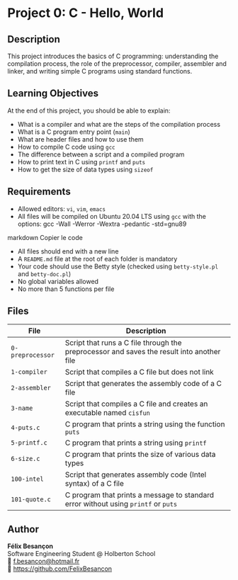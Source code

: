 # Project 0: C - Hello, World

## Description
This project introduces the basics of C programming: understanding the compilation process, the role of the preprocessor, compiler, assembler and linker, and writing simple C programs using standard functions.

## Learning Objectives
At the end of this project, you should be able to explain:
- What is a compiler and what are the steps of the compilation process
- What is a C program entry point (`main`)
- What are header files and how to use them
- How to compile C code using `gcc`
- The difference between a script and a compiled program
- How to print text in C using `printf` and `puts`
- How to get the size of data types using `sizeof`

## Requirements
- Allowed editors: `vi`, `vim`, `emacs`
- All files will be compiled on Ubuntu 20.04 LTS using `gcc` with the options: gcc -Wall -Werror -Wextra -pedantic -std=gnu89

markdown
Copier le code
- All files should end with a new line
- A `README.md` file at the root of each folder is mandatory
- Your code should use the Betty style (checked using `betty-style.pl` and `betty-doc.pl`)
- No global variables allowed
- No more than 5 functions per file

## Files

| File | Description |
|------|-------------|
| `0-preprocessor` | Script that runs a C file through the preprocessor and saves the result into another file |
| `1-compiler` | Script that compiles a C file but does not link |
| `2-assembler` | Script that generates the assembly code of a C file |
| `3-name` | Script that compiles a C file and creates an executable named `cisfun` |
| `4-puts.c` | C program that prints a string using the function `puts` |
| `5-printf.c` | C program that prints a string using `printf` |
| `6-size.c` | C program that prints the size of various data types |
| `100-intel` | Script that generates assembly code (Intel syntax) of a C file |
| `101-quote.c` | C program that prints a message to standard error without using `printf` or `puts` |

## Author
**Félix Besançon**  
Software Engineering Student @ Holberton School  
📧 f.besancon@hotmail.fr  
🔗 https://github.com/FelixBesancon
